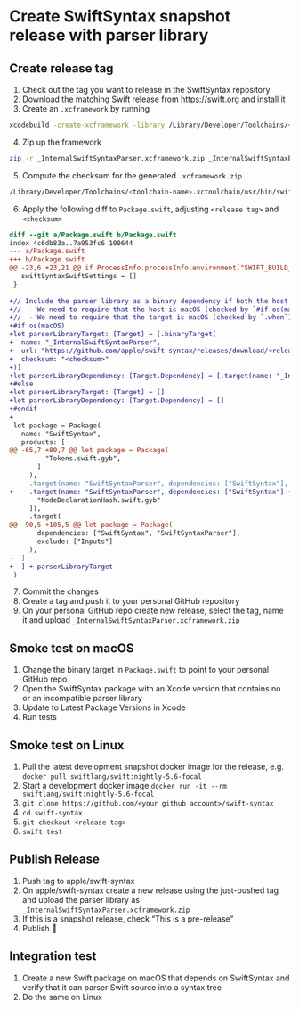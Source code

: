 # Create SwiftSyntax snapshot release with parser library

## Create release tag
1. Check out the tag you want to release in the SwiftSyntax repository
2. Download the matching Swift release from <https://swift.org> and install it
3. Create an `.xcframework` by running 
```bash
xcodebuild -create-xcframework -library /Library/Developer/Toolchains/<toolchain-name>.xctoolchain/usr/lib/swift/macosx/lib_InternalSwiftSyntaxParser.dylib -output _InternalSwiftSyntaxParser.xcframework
```
4. Zip up the framework
```bash
zip -r _InternalSwiftSyntaxParser.xcframework.zip _InternalSwiftSyntaxParser.xcframework
```
5. Compute the checksum for the generated `.xcframework.zip`
```bash
/Library/Developer/Toolchains/<toolchain-name>.xctoolchain/usr/bin/swift package --package-path /path/to/swift-syntax/ compute-checksum _InternalSwiftSyntaxParser.xcframework.zip
```
6. Apply the following diff to `Package.swift`, adjusting `<release tag>` and `<checksum>`
```diff
diff --git a/Package.swift b/Package.swift
index 4c6db83a..7a953fc6 100644
--- a/Package.swift
+++ b/Package.swift
@@ -23,6 +23,21 @@ if ProcessInfo.processInfo.environment["SWIFT_BUILD_SCRIPT_ENVIRONMENT"] != nil
   swiftSyntaxSwiftSettings = []
 }
 
+// Include the parser library as a binary dependency if both the host and the target are macOS.
+//  - We need to require that the host is macOS (checked by `#if os(macOS)`) because package resolve will download and unzip the referenced framework, which requires `unzip` to be installed. Only macOS guarantees that `unzip` is installed, the Swift Docker images don’t have unzip installed, so package resolve would fail.
+//  - We need to require that the target is macOS (checked by `.when`) because binary dependencies are only supported by SwiftPM on macOS.
+#if os(macOS)
+let parserLibraryTarget: [Target] = [.binaryTarget(
+  name: "_InternalSwiftSyntaxParser",
+  url: "https://github.com/apple/swift-syntax/releases/download/<release tag>/_InternalSwiftSyntaxParser.xcframework.zip",
+  checksum: "<checksum>"
+)]
+let parserLibraryDependency: [Target.Dependency] = [.target(name: "_InternalSwiftSyntaxParser", condition: .when(platforms: [.macOS]))]
+#else
+let parserLibraryTarget: [Target] = []
+let parserLibraryDependency: [Target.Dependency] = []
+#endif
+
 let package = Package(
   name: "SwiftSyntax",
   products: [
@@ -65,7 +80,7 @@ let package = Package(
         "Tokens.swift.gyb",
       ]
     ),
-    .target(name: "SwiftSyntaxParser", dependencies: ["SwiftSyntax"], exclude: [
+    .target(name: "SwiftSyntaxParser", dependencies: ["SwiftSyntax"] + parserLibraryDependency, exclude: [
       "NodeDeclarationHash.swift.gyb"
     ]),
     .target(
@@ -90,5 +105,5 @@ let package = Package(
       dependencies: ["SwiftSyntax", "SwiftSyntaxParser"],
       exclude: ["Inputs"]
     ),
-  ]
+  ] + parserLibraryTarget
 )
```
7. Commit the changes
8. Create a tag and push it to your personal GitHub repository
9. On your personal GitHub repo create new release, select the tag, name it and upload `_InternalSwiftSyntaxParser.xcframework.zip`

## Smoke test on macOS

1. Change the binary target in `Package.swift` to point to your personal GitHub repo
2. Open the SwiftSyntax package with an Xcode version that contains no or an incompatible parser library
3. Update to Latest Package Versions in Xcode
4. Run tests

## Smoke test on Linux

1. Pull the latest development snapshot docker image for the release, e.g. `docker pull swiftlang/swift:nightly-5.6-focal`
2. Start a development docker image `docker run -it --rm swiftlang/swift:nightly-5.6-focal`
3. `git clone https://github.com/<your github account>/swift-syntax`
4. `cd swift-syntax`
5. `git checkout <release tag>`
6. `swift test`

## Publish Release

1. Push tag to apple/swift-syntax
2. On apple/swift-syntax create a new release using the just-pushed tag and upload the parser library as `_InternalSwiftSyntaxParser.xcframework.zip`
3. If this is a snapshot release, check “This is a pre-release”
4. Publish 🎉

## Integration test

1. Create a new Swift package on macOS that depends on SwiftSyntax and verify that it can parser Swift source into a syntax tree
2. Do the same on Linux
